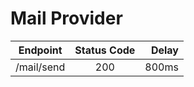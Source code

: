 # Mail Provider


| Endpoint   | Status Code | Delay |
|------------|:-----------:|------:|
| /mail/send |     200     | 800ms |
